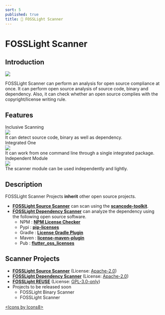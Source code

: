 ```yaml
---
sort: 5
published: true
title: 🔎 FOSSLight Scanner
---
```

# FOSSLight Scanner

## Introduction
<img src="https://github.com/fosslight/ko/raw/main/assets/img/fosslight_scanner.jpg">

FOSSLight Scanner can perform an analysis for open source compliance at once. It can perform open source analysis of source code, binary and dependency. Also, it can check whether an open source complies with the copyright/license writing rule.

## Features

<div class="flex-container">
  <div class="flex-contents">
    <div>
      <div id="feature_title">
        Inclusive Scanning
      </div>
      <div id="feature_img">
        <img src="https://img.icons8.com/dotty/80/000000/check-all.png"/>
      </div>
      <div id="feature_content">
        It can detect source code, binary as well as dependency.
      </div>
    </div>
  </div>

  <div class="flex-contents">
    <div>
      <div id="feature_title">
        Integrated One
      </div>
      <div id="feature_img">
        <img src="https://img.icons8.com/wired/64/000000/workspace-one.png"/>
      </div>
      <div id="feature_content">
        It can work from one command line through a single integrated package.
      </div>
    </div>
  </div>

  <div class="flex-contents">
    <div>
      <div id="feature_title">
        Independent Module
      </div>
      <div id="feature_img">
        <img src="https://img.icons8.com/dotty/80/000000/module.png"/>
      </div>
      <div id="feature_content">
        The scanner module can be used independently and lightly.
      </div>
    </div>
  </div>
</div>

## Description

FOSSLight Scanner Projects **inherit** other open source projects.

- [**FOSSLight Source Scanner**](1_source.md) can scan using the **[scancode-toolkit](https://github.com/nexB/scancode-toolkit)**.
- [**FOSSLight Dependency Scanner**](2_dependency.md) can analyze the dependency using the following open source software.
  - NPM : **[NPM License Checker](https://github.com/davglass/license-checker)**
  - Pypi : **[pip-licenses](https://github.com/raimon49/pip-licenses)**
  - Gradle : **[License Gradle Plugin](https://github.com/hierynomus/license-gradle-plugin)**
  - Maven : **[license-maven-plugin](https://github.com/mojohaus/license-maven-plugin)**
  - Pub : **[flutter_oss_licenses](https://github.com/espresso3389/flutter_oss_licenses)**

## Scanner Projects

- [**FOSSLight Source Scanner**](1_source.md) (License: [Apache-2.0](https://github.com/fosslight/fosslight_source_scanner/blob/main/LICENSE))
- [**FOSSLight Dependency Scanner**](2_dependency.md) (License: [Apache-2.0](https://github.com/fosslight/fosslight_dependency_scanner/blob/main/LICENSE))
- [**FOSSLight REUSE**](3_reuse.md) (License: [GPL-3.0-only](https://github.com/fosslight/fosslight_reuse/blob/main/LICENSE))
- Projects to be released soon
  - FOSSLight Binary Scanner
  - FOSSLight Scanner
  
     
      
<div class="right"><a href="https://icons8.com/icon">&lt;Icons by Icons8&gt;</a></div>
